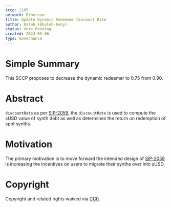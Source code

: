 ```yaml
---
sccp: 2105
network: Ethereum
title: Update Dynamic Redeemer Discount Rate
author: Kaleb (@kaleb-keny)
status: Vote_Pending
created: 2024-05-06
type: Governance
---
```


# Simple Summary

This SCCP proposes to decrease the dynamic redeemer to 0.75 from 0.90.

# Abstract

`discountRate` as per [SIP-2059](https://sips.synthetix.io/sips/sip-2059/), the `discountRate` is used to compute the sUSD value of synth debt as well as determines the return on redemption of spot synths. 

# Motivation

The primary motivation is to move forward the intended design of [SIP-2059](https://sips.synthetix.io/sips/sip-2059/) is increasing the incentives on users to migrate their synths over into sUSD. 

# Copyright

Copyright and related rights waived via [CC0](https://creativecommons.org/publicdomain/zero/1.0/).



